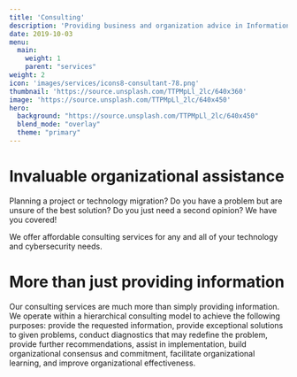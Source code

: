 ```yaml
---
title: 'Consulting'
description: 'Providing business and organization advice in Information Technology and Cybersecurity.'
date: 2019-10-03
menu:
  main:
    weight: 1
    parent: "services"
weight: 2
icon: 'images/services/icons8-consultant-78.png'
thumbnail: 'https://source.unsplash.com/TTPMpLl_2lc/640x360'
image: 'https://source.unsplash.com/TTPMpLl_2lc/640x450'
hero:
  background: "https://source.unsplash.com/TTPMpLl_2lc/640x450"
  blend_mode: "overlay"
  theme: "primary"
---
```


# Invaluable organizational assistance

Planning a project or technology migration? Do you have a problem but are unsure of the best solution? Do you just need a second opinion? We have you covered!

We offer affordable consulting services for any and all of your technology and cybersecurity needs.

# More than just providing information

Our consulting services are much more than simply providing information. We operate within a hierarchical consulting model to achieve the following purposes: provide the requested information, provide exceptional solutions to given problems, conduct diagnostics that may redefine the problem, provide further recommendations, assist in implementation, build organizational consensus and commitment, facilitate organizational learning, and improve organizational effectiveness.
